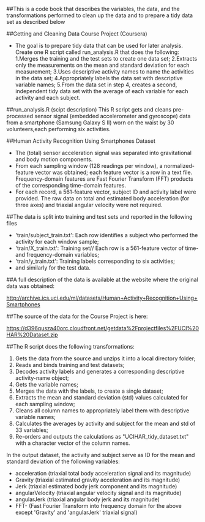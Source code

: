 ##This is a code book that describes the variables, the data, and the transformations performed to clean up the data and to prepare a tidy data set as described below 

##Getting and Cleaning Data Course Project (Coursera)
- The goal is to prepare tidy data that can be used for later analysis.
Create one R script called run_analysis.R that does the following: 
1.Merges the training and the test sets to create one data set;
2.Extracts only the measurements on the mean and standard deviation for each measurement;
3.Uses descriptive activity names to name the activities in the data set;
4.Appropriately labels the data set with descriptive variable names;
5.From the data set in step 4, creates a second, independent tidy data set with the average of each variable for each activity and each subject.

##run_analysis.R (scipt description)
This R script gets and cleans pre-processed sensor signal (embedded accelerometer and gyroscope) data 
from a smartphone (Samsung Galaxy S II) worn on the waist by 30 volunteers,each performing six activities.

##Human Activity Recognition Using Smartphones Dataset
- The (total) sensor acceleration signal was separated into gravitational and body motion components.
- From each sampling window (128 readings per window), a normalized-feature vector was obtained;
each feature vector is a row in a text file. Frequency-domain features are Fast Fourier Transform (FFT)
products of the corresponding time-domain features.
- For each record, a 561-feature vector, subject ID and activity label were provided. The raw data on
total and estimated body acceleration (for three axes) and triaxial angular velocity were not required.

##The data is split into training and test sets and reported in the following files
- 'train/subject_train.txt': Each row identifies a subject who performed the activity for each window sample;
- 'train/X_train.txt': Training set// Each row is a 561-feature vector of time- and frequency-domain variables;
- 'train/y_train.txt': Training labels corresponding to six activities;
- and similarly for the test data.

##A full description of the data is available at the website where the original data was obtained:

http://archive.ics.uci.edu/ml/datasets/Human+Activity+Recognition+Using+Smartphones

##The source of the data for the Course Project is here:

https://d396qusza40orc.cloudfront.net/getdata%2Fprojectfiles%2FUCI%20HAR%20Dataset.zip

##The R script does the following transformations:
1. Gets the data from the source and unzips it into a local directory folder;
2. Reads and binds training and test datasets;
3. Decodes activity labels and generates a corresponding descriptive activity-name object;
4. Gets the variable names;
5. Merges the data with the labels, to create a single dataset;
6. Extracts the mean and standard deviation (std) values calculated for each sampling window;
7. Cleans all column names to appropriately label them with descriptive variable names;
8. Calculates the averages by activity and subject for the mean and std of 33 variables;
9. Re-orders and outputs the calculations as "UCIHAR_tidy_dataset.txt" with a character vector of the column names.

In the output dataset, the activity and subject serve as ID for the mean and standard deviation of
the following variables:
- acceleration (triaxial total body acceleration signal and its magnitude)
- Gravity (triaxial estimated gravity acceleration and its magnitude)
- Jerk (triaxial estimated body jerk component and its magnitude)
- angularVelocity (triaxial angular velocity signal and its magnitude)
- angularJerk (triaxial angular body jerk and its magnitude)
- FFT- (Fast Fourier Transform into frequency domain for the above except 'Gravity' and 'angularJerk' triaxial signal)
